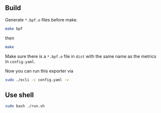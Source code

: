 ## Build

Generate `*.bpf.o` files before make.

```sh
make bpf
```

then

```sh
make
```

Make sure there is a `*.bpf.o` file in `dist` with the same name as the metrics in `config.yaml`.

Now you can run this exporter via

```sh
sudo ./ecli -c config.yaml -v
```

## Use shell

```sh
sudo bash ./run.sh
```
